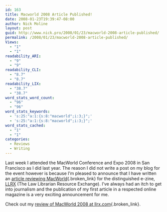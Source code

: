```yaml
---
id: 163
title: Macworld 2008 Article Published!
date: 2008-01-23T19:39:47-08:00
author: Nick Moline
layout: post
guid: http://www.nick.pro/2008/01/23/macworld-2008-article-published/
permalink: /2008/01/23/macworld-2008-article-published/
Views:
  - "1"
  - "1"
readability_ARI:
  - "9"
  - "9"
readability_CLI:
  - "8.7"
  - "8.7"
readability_LIX:
  - "38.7"
  - "38.7"
word_stats_word_count:
  - "96"
  - "96"
word_stats_keywords:
  - 's:25:"a:1:{s:8:"macworld";i:3;}";'
  - 's:25:"a:1:{s:8:"macworld";i:3;}";'
word_stats_cached:
  - "1"
  - "1"
categories:
  - Reviews
  - Writing
---
```

Last week I attended the MacWorld Conference and Expo 2008 in San Francisco as I did last year. The reason I did not write a post on my blog for the event however is because I&#8217;m pleased to announce that I have written an [article reviewing MacWorld](http://www.llrx.com/features/macworld.htm){.broken_link} for the distinguished e-zine, [LLRX](http://www.llrx.com/) (The Law Librarian Resource Exchange). I&#8217;ve always had an itch to get into journalism and the publication of my first article in a respected online magazine is a very exciting announcement for me.

Check out my [review of MacWorld 2008 at llrx.com](http://www.llrx.com/features/macworld.htm){.broken_link}.